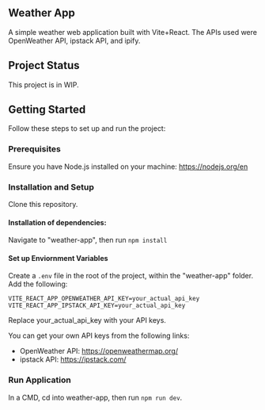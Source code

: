 ## Weather App

A simple weather web application built with Vite+React. The APIs used were OpenWeather API, ipstack API, and ipify.

## Project Status

This project is in WIP.

## Getting Started

Follow these steps to set up and run the project:


### Prerequisites

Ensure you have Node.js installed on your machine: https://nodejs.org/en

### Installation and Setup

Clone this repository.

#### Installation of dependencies:

Navigate to "weather-app", then run `npm install`  

#### Set up Enviornment Variables

Create a `.env` file in the root of the project, within the "weather-app" folder. Add the following:

`VITE_REACT_APP_OPENWEATHER_API_KEY=your_actual_api_key`
`VITE_REACT_APP_IPSTACK_API_KEY=your_actual_api_key`

Replace your_actual_api_key with your API keys.

You can get your own API keys from the following links:

- OpenWeather API: https://openweathermap.org/
- ipstack API: https://ipstack.com/

### Run Application

In a CMD, cd into weather-app, then run `npm run dev`.
